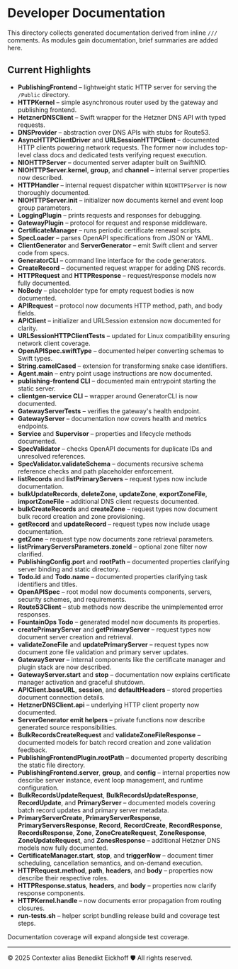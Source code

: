 # Developer Documentation

This directory collects generated documentation derived from inline `///` comments.
As modules gain documentation, brief summaries are added here.

## Current Highlights
- **PublishingFrontend** – lightweight static HTTP server for serving the `/Public` directory.
- **HTTPKernel** – simple asynchronous router used by the gateway and publishing frontend.
- **HetznerDNSClient** – Swift wrapper for the Hetzner DNS API with typed requests.
- **DNSProvider** – abstraction over DNS APIs with stubs for Route53.
- **AsyncHTTPClientDriver** and **URLSessionHTTPClient** – documented HTTP clients powering network requests. The former now includes top-level class docs and dedicated tests verifying request execution.
- **NIOHTTPServer** – documented server adapter built on SwiftNIO.
- **NIOHTTPServer.kernel**, **group**, and **channel** – internal server properties now described.
- **HTTPHandler** – internal request dispatcher within `NIOHTTPServer` is now thoroughly documented.
- **NIOHTTPServer.init** – initializer now documents kernel and event loop group parameters.
- **LoggingPlugin** – prints requests and responses for debugging.
- **GatewayPlugin** – protocol for request and response middleware.
- **CertificateManager** – runs periodic certificate renewal scripts.
- **SpecLoader** – parses OpenAPI specifications from JSON or YAML.
- **ClientGenerator** and **ServerGenerator** – emit Swift client and server code from specs.
- **GeneratorCLI** – command line interface for the code generators.
- **CreateRecord** – documented request wrapper for adding DNS records.
- **HTTPRequest** and **HTTPResponse** – request/response models now fully documented.
- **NoBody** – placeholder type for empty request bodies is now documented.
- **APIRequest** – protocol now documents HTTP method, path, and body fields.
- **APIClient** – initializer and URLSession extension now documented for clarity.
- **URLSessionHTTPClientTests** – updated for Linux compatibility ensuring network client coverage.
- **OpenAPISpec.swiftType** – documented helper converting schemas to Swift types.
- **String.camelCased** – extension for transforming snake case identifiers.
- **Agent.main** – entry point usage instructions are now documented.
- **publishing-frontend CLI** – documented main entrypoint starting the static server.
- **clientgen-service CLI** – wrapper around GeneratorCLI is now documented.
- **GatewayServerTests** – verifies the gateway's health endpoint.
- **GatewayServer** – documentation now covers health and metrics endpoints.
- **Service** and **Supervisor** – properties and lifecycle methods documented.
- **SpecValidator** – checks OpenAPI documents for duplicate IDs and unresolved references.
- **SpecValidator.validateSchema** – documents recursive schema reference checks and path placeholder enforcement.
- **listRecords** and **listPrimaryServers** – request types now include documentation.
- **bulkUpdateRecords**, **deleteZone**, **updateZone**, **exportZoneFile**, **importZoneFile** – additional DNS client requests documented.
- **bulkCreateRecords** and **createZone** – request types now document bulk record creation and zone provisioning.
- **getRecord** and **updateRecord** – request types now include usage documentation.
- **getZone** – request type now documents zone retrieval parameters.
- **listPrimaryServersParameters.zoneId** – optional zone filter now clarified.
- **PublishingConfig.port** and **rootPath** – documented properties clarifying server binding and static directory.
- **Todo.id** and **Todo.name** – documented properties clarifying task identifiers and titles.
- **OpenAPISpec** – root model now documents components, servers, security schemes, and requirements.
- **Route53Client** – stub methods now describe the unimplemented error responses.
- **FountainOps Todo** – generated model now documents its properties.
- **createPrimaryServer** and **getPrimaryServer** – request types now document server creation and retrieval.
- **validateZoneFile** and **updatePrimaryServer** – request types now document zone file validation and primary server updates.
- **GatewayServer** – internal components like the certificate manager and plugin stack are now described.
- **GatewayServer.start** and **stop** – documentation now explains certificate manager activation and graceful shutdown.
- **APIClient.baseURL**, **session**, and **defaultHeaders** – stored properties document connection details.
- **HetznerDNSClient.api** – underlying HTTP client property now documented.
- **ServerGenerator emit helpers** – private functions now describe generated source responsibilities.
- **BulkRecordsCreateRequest** and **validateZoneFileResponse** – documented models for batch record creation and zone validation feedback.
- **PublishingFrontendPlugin.rootPath** – documented property describing the static file directory.
- **PublishingFrontend.server**, **group**, and **config** – internal properties now describe server instance, event loop management, and runtime configuration.
- **BulkRecordsUpdateRequest**, **BulkRecordsUpdateResponse**, **RecordUpdate**, and **PrimaryServer** – documented models covering batch record updates and primary server metadata.
- **PrimaryServerCreate**, **PrimaryServerResponse**, **PrimaryServersResponse**, **Record**, **RecordCreate**, **RecordResponse**, **RecordsResponse**, **Zone**, **ZoneCreateRequest**, **ZoneResponse**, **ZoneUpdateRequest**, and **ZonesResponse** – additional Hetzner DNS models now fully documented.
- **CertificateManager.start**, **stop**, and **triggerNow** – document timer scheduling, cancellation semantics, and on-demand execution.
- **HTTPRequest.method**, **path**, **headers**, and **body** – properties now describe their respective roles.
- **HTTPResponse.status**, **headers**, and **body** – properties now clarify response components.
- **HTTPKernel.handle** – now documents error propagation from routing closures.
- **run-tests.sh** – helper script bundling release build and coverage test steps.

Documentation coverage will expand alongside test coverage.

---
© 2025 Contexter alias Benedikt Eickhoff 🛡️ All rights reserved.
